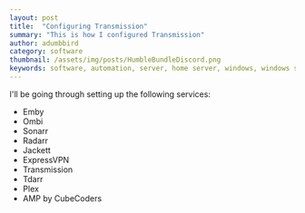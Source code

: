 ```yaml
---
layout: post
title:  "Configuring Transmission"
summary: "This is how I configured Transmission"
author: adumbbird
category: software
thumbnail: /assets/img/posts/HumbleBundleDiscord.png
keywords: software, automation, server, home server, windows, windows server, windows 11, emby, ombi, sonarr, radarr, jackett, transmission, expressvpn
---
```

I'll be going through setting up the following services:
- Emby
- Ombi
- Sonarr
- Radarr
- Jackett
- ExpressVPN
- Transmission
- Tdarr
- Plex
- AMP by CubeCoders